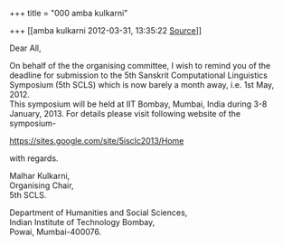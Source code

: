 +++
title = "000 amba kulkarni"

+++
[[amba kulkarni	2012-03-31, 13:35:22 [Source](https://groups.google.com/g/bvparishat/c/gAVknERlJ0I)]]



Dear All,  

  
On behalf of the the organising committee, I wish to remind you of the  
deadline for submission to the 5th Sanskrit Computational Linguistics  
Symposium (5th SCLS) which is now barely a month away, i.e. 1st May, 2012.  
This symposium will be held at IIT Bombay, Mumbai, India during 3-8  
January, 2013. For details please visit following website of the  
symposium-  
  
<https://sites.google.com/site/5isclc2013/Home>  
  
with regards.  
  
Malhar Kulkarni,  
Organising Chair,  
5th SCLS.  
  
Department of Humanities and Social Sciences,  
Indian Institute of Technology Bombay,  
Powai, Mumbai-400076.  

  

